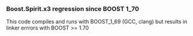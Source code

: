 ### Boost.Spirit.x3 regression since BOOST 1_70

This code compiles and runs with BOOST_1_69 (GCC, clang) but results in linker errrors with BOOST >= 1.70

